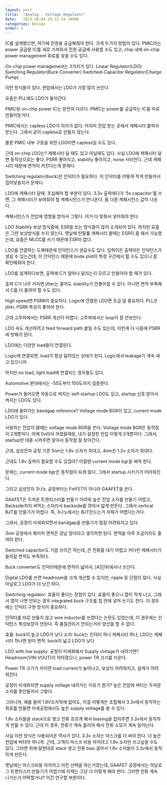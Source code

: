 ```yaml
---
layout: post
title:  "Analog - Voltage Regulator"
date:   2023-10-04 19:31:29 +0900
categories: Design
order: 1
---
```


IC를 설계했으면, 여기에 전원을 공급해줘야 한다.
크게 두가지 방법이 있다.
PMIC라는 power 공급용 IC를 새로 가져와서 전원 공급에 사용할 수도 있고,
chip 내에 on-chip power management 회로를 넣을 수도 있다.


On-chip power management는 3가지가 있다.
Linear Regulator(LDO)
Switching Regulator(Buck Converter)
Switched-Capacitor Regulator(Charge Pump)

이런 방식들이 있다.
현업에서는 LDO가 가장 많이 쓰인다.



요즘은 PLL에도 LDO가 들어간다.

PMIC랑 on-chip power IC는 완전히 다르다.
PMIC는 power를 공급하는 IC를 따로 만들어둔거다.

PMIC에서는 capless LDO가 의미가 없다.
어차피 전압 받는 곳에서 캐패시터 붙여서 받는다.
그래서 굳이 capless로 만들지 않는다.

물론 PMIC 내부 구동을 위한 LDO라면 capless일 수도 있다.

근데 on-chip LDO는? 캐패시터 달 때도 있고 아닐때도 있다.
사실 LDO에 캐패시터 달면 동작상으로는 좋다.
PSRR 좋아지고, stability 좋아지고, noise 사라진다.
근데 캐패시터 때문에 면적이 커진다는게 문제다.

Switching regulator(buck)은 인덕터가 필요하다.
이 인덕터를 어떻게 작게 만들어서 집어넣을지가 문제다.

LDO에 캐패시터 달때, 조심해야 할 부분이 있다.
3.3v 출력에다가 ‘5v capacitor’를 쓰면, 그 캐패시터가 보여줘야 할 캐패시턴스가 안나온다. 좀 다른 캐패시턴스 값이 나온다.

캐패시턴스가 전압에 영향을 받아서 그렇다. 이거 다 맞춰서 넣어줘야 한다.

LDO Stability 보상 방식중에, ESR을 쓰는 방식들이 많이 소개되어 있다.
하지만 요즘은 그런 보상방식을 쓰지 않는다.
옛날에 탄탈륨 캐패시터 쓸때는 ESR이 좀 돼서 가능했는데,
요즘은 MLCC를 쓰기 때문에 ESR이 없다.

LDO를 연결하는 도체때문에 인덕턴스가 생길수도 있다.
입력이든 출력이든 인덕턴스가 생길 수 있는건데,
이 인덕턴스 때문에 bode plot이 특정 구간에서 튈 수도 있으니 잘 확인해줘야 한다.

LDO를 설계하다보면, 출력에 C가 얼마나 달리는지 모르고 만들어야 할 때가 있다.

출력 C가 너무 커지면 jitter는 줄어도 stability가 안좋아질 수 있다.
아니면 면적 부족해서 C를 더 줄여야 할 수도 있다.

High speed면 PSRR이 중요하다.
Logic에 연결된 LDO면 조금 덜 중요하다.
PLL은 jitter, PSRR 특성이 좋아야 한다.

근데 고주파에서는 PSRR 개선이 어렵다.
고주파에서는 loop이 잘 안보인다.

LDO 속도 개선하려고 feed forward path 붙일 수도 있는데, 이런게 다 나중에 PSRR에 방해가 된다.


LDO에는 다양한 load들이 연결된다.

Logic에 연결되면, load가 항상 달려있는 상태가 된다.
Logic에서 leakage가 계속 새고 있으니까.

하지만 no load, light load에 연결되는 경우들도 있다.

Automotive 분야에서는 -55도부터 150도까지 검증한다.

Power가 들어오면 자동으로 켜지는 self-startup LDO도 있고, startup 신호 받아서 켜지는 LDO도 있다.

LDO에 들어가는 bandgap reference?
Voltage mode BGR이 있고, current mode LDO가 있다.

사용하는 전압이 클때는 voltage mode BGR을 쓴다.
Voltage mode BGR은 동작점이 2개뿐이다.
아예 0v라서 꺼졌을때랑, 내가 설정한 전압 이렇게 2개뿐이다.
그래서, startup만 대충 시켜주면 알아서 동작점 잘 찾아간다.

근데, 삼성전자 공정 기준 5nm는 1.8v 소자가 최대고, 4nm은 1.2v 소자가 최대다.

근데도 1.8v 출력이 필요할 수도 있잖아?
이럴땐 current mode bgr을 써야 한다.

문제는, current mode bgr은 동작점이 되게 많다.
그래서 startup 시키기가 어려워진다.

그리고 삼성전자 3나노 공정부터는 FinFET이 아니라 GAAFET을 쓴다.

GAAFET은 두꺼운 트랜지스터를 만들기 어려워 높은 전압 소자를 만들기 어렵고,
Backside까지 써먹는 소자라서 backside를 깎아서 얇게 만든다. 그래서 vertical BJT를 만들기가 어렵다.
즉, 3나노에서는 BJT만드는거 자체가 어렵다는거다.

그래서, 공정이 미세화되면서 bandgap을 만들기가 점점 어려워지고 있다.




3nm 공정에서 웨이퍼 면적은 강남 땅이라고 생각하면 된다. 면적을 아주 조금이라도 줄여야 한다.

Switched capacitor도 가끔 쓰이긴 하는데, 큰 전류를 내기 어렵고 커다란 캐패시터가 들어갈 면적도 부족하다.

Buck converter도 인덕터때문에 면적이 넓어서, [A]단위에서나 쓰인다.

Digital LDO를 쓰면 headroom을 크게 개선할 수 있지만, ripple 등 단점이 많다.
사실 아날로그 LDO가 더 낫긴 하다.


Switching regulator:
효율이 좋다는 장점이 있다.
효율이 좋으니 열이 적게 나고,
그래서 열이 나면 안되는 경우 integrated buck 구조를 칩 안에 넣어 쓰기도 한다.
이 경우에는 인덕터 구현 방식이 중요하다.

인덕터를 따로 만들지 않고 wire inductor를 쓰겠다는 논문도 있었는데, 이 경우에는 인덕턴스 특성보장이 안된다. 즉 품질관리가 안되는거라 양산을 할 수 없다.

효율: buck이 높고 LDO가 낮다
소자: buck는 인덕터 하나 캐패시터 하나,
LDO는 캐패시터 하나면 된다
면적: buck이 넓고 LDO가 낮다

LDO with low supply:
공정이 미세화돼서 Supply voltage가 내려가면?
Headroom(VIN-VOUT)이 작아졌으니, power TR 크기를 키운다.

Power TR 크기가 커지면 load current가 늘어나고, 보상이 어려워지고, 설계가 어려워진다.

공정이 미세화되면 supply voltage 내려가는 이유가 뭔가?
높은 전압에 버티는 두꺼운 소자를 못만들어서 그렇다.

그러니까, 예를 들어 1.8V소자밖에 없어도, 이걸 어떻게든 조합해서 3.3v에서 동작하는 회로를 만들면 미세공정에서도 높은 supply voltage를 쓸 수 있다.

1.8v 소자들을 stack으로 쌓고 전류 흐르게 해서 biasing을 잡아주면 3.3v에서 동작하게 만들 수 있다.
근데 이 경우, 전류가 계속 흘러야 해서 전류 소모가 계속 일어난다.


사실 이런 방식은 사용되어온 역사가 있다.
3.3v 소자는 마스크를 더 써야 한다. 더 높은 전압에 버텨야 하니까.
근데, 고객이 마스크 비용 아끼려고 1.8v 소자만 쓰고싶을 수도 있다.
그러면 위에 말한대로 stack 쌓고 전류 bias 걸어서 1.8v 소자들이 3.3v에서 동작하게 만든다.

옛날에는 마스크비용 아끼려고 이런 선택을 하는거였는데,
GAAFET 공정에서는 아날로그 트랜지스터 만들기가 어렵기에 이제는 그냥 다 이렇게 해야 한다.
그러면 전류 계속 나가는거 어떡할거냐?
이건 연구할 부분이다.